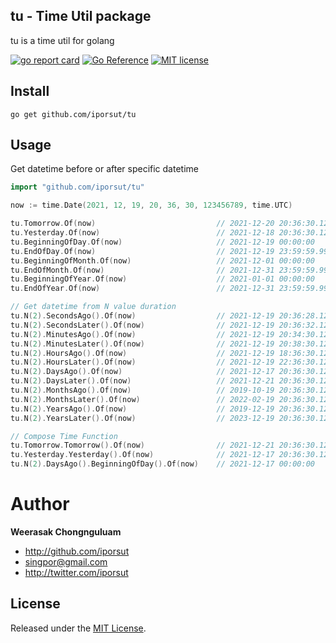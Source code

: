 ## tu - Time Util package

tu is a time util for golang

[![go report card](https://goreportcard.com/badge/github.com/iporsut/tu "go report card")](https://goreportcard.com/report/github.com/iporsut/tu)
[![Go Reference](https://pkg.go.dev/badge/github.com/iporsut/tu.svg)](https://pkg.go.dev/github.com/iporsut/tu)
[![MIT license](https://img.shields.io/badge/license-MIT-brightgreen.svg)](https://opensource.org/licenses/MIT)

## Install

```
go get github.com/iporsut/tu
```

## Usage

Get datetime before or after specific datetime

```go
import "github.com/iporsut/tu"

now := time.Date(2021, 12, 19, 20, 36, 30, 123456789, time.UTC)

tu.Tomorrow.Of(now)                           // 2021-12-20 20:36:30.123456789
tu.Yesterday.Of(now)                          // 2021-12-18 20:36:30.123456789
tu.BeginningOfDay.Of(now)                     // 2021-12-19 00:00:00
tu.EndOfDay.Of(now)                           // 2021-12-19 23:59:59.999999999
tu.BeginningOfMonth.Of(now)                   // 2021-12-01 00:00:00
tu.EndOfMonth.Of(now)                         // 2021-12-31 23:59:59.999999999
tu.BeginningOfYear.Of(now)                    // 2021-01-01 00:00:00
tu.EndOfYear.Of(now)                          // 2021-12-31 23:59:59.999999999

// Get datetime from N value duration
tu.N(2).SecondsAgo().Of(now)                  // 2021-12-19 20:36:28.123456789
tu.N(2).SecondsLater().Of(now)                // 2021-12-19 20:36:32.123456789
tu.N(2).MinutesAgo().Of(now)                  // 2021-12-19 20:34:30.123456789
tu.N(2).MinutesLater().Of(now)                // 2021-12-19 20:38:30.123456789
tu.N(2).HoursAgo().Of(now)                    // 2021-12-19 18:36:30.123456789
tu.N(2).HoursLater().Of(now)                  // 2021-12-19 22:36:30.123456789
tu.N(2).DaysAgo().Of(now)                     // 2021-12-17 20:36:30.123456789
tu.N(2).DaysLater().Of(now)                   // 2021-12-21 20:36:30.123456789
tu.N(2).MonthsAgo().Of(now)                   // 2019-10-19 20:36:30.123456789
tu.N(2).MonthsLater().Of(now)                 // 2022-02-19 20:36:30.123456789
tu.N(2).YearsAgo().Of(now)                    // 2019-12-19 20:36:30.123456789
tu.N(2).YearsLater().Of(now)                  // 2023-12-19 20:36:30.123456789

// Compose Time Function
tu.Tomorrow.Tomorrow().Of(now)                // 2021-12-21 20:36:30.123456789
tu.Yesterday.Yesterday().Of(now)              // 2021-12-17 20:36:30.123456789
tu.N(2).DaysAgo().BeginningOfDay().Of(now)    // 2021-12-17 00:00:00
```

# Author

**Weerasak Chongnguluam**

* <http://github.com/iporsut>
* <singpor@gmail.com>
* <http://twitter.com/iporsut>

## License

Released under the [MIT License](http://www.opensource.org/licenses/MIT).
